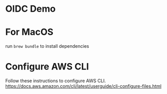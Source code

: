 # OIDC Demo

# For MacOS
run `brew bundle` to install dependencies

# Configure AWS CLI
Follow these instructions to configure AWS CLI. https://docs.aws.amazon.com/cli/latest/userguide/cli-configure-files.html

